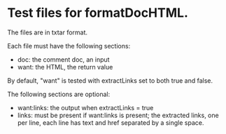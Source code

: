 # Test files for formatDocHTML.

The files are in txtar format.

Each file must have the following sections:

- doc: the comment doc, an input
- want: the HTML, the return value

By default, "want" is tested with extractLinks set to both true and false.

The following sections are optional:

- want:links: the output when extractLinks = true
- links: must be present if want:links is present; the extracted
  links, one per line, each line has text and href separated by a single space.

